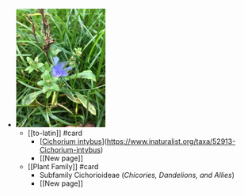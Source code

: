 - ![small_photo.jpg](../assets/small_photo_1667337823683_0.jpg)
	- [[to-latin]] #card
		- [[Cichorium intybus](https://www.inaturalist.org/observations/140773309)](https://www.inaturalist.org/taxa/52913-Cichorium-intybus)
		- [[New page]]
	- [[Plant Family]] #card
		- Subfamily Cichorioideae (*Chicories, Dandelions, and Allies*)
		- [[New page]]